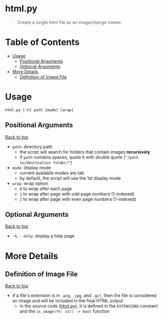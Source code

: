 # html.py <!-- omit in toc -->
> Create a single html file as an image/manga viewer.


<!-- omit in toc -->
# Table of Contents 
- [Usage](#usage)
    - [Positional Arguments](#positional-arguments)
    - [Optional Arguments](#optional-arguments)
- [More Details](#more-details)
    - [Definition of Image File](#definition-of-image-file)


# Usage
`html.py [-h] path [mode] [wrap]`

## Positional Arguments
[Back to top](#table-of-contents)
- `path`: directory path
    - the script will search for folders that contain images **recursively**
    - if `path` contains spaces, quote it with double quote (`"/path to/destination folder/"`)
- `mode`: display mode
    - current available modes are tab
    - by default, the script will use the 1st display mode
- `wrap`: wrap option
    - `0` to wrap after each page
    - `1` to wrap after page with odd page numbers (1-indexed)
    - `2` to wrap after page with even page numbers (1-indexed)

## Optional Arguments
[Back to top](#table-of-contents)
- `-h`, `--help`: display a help page


# More Details

## Definition of Image File
[Back to top](#table-of-contents)
- if a file's extension is in `.png`, `.jpg`, and `.gif`, then the file is considered an image and will be included in the final HTML output
    - in the source code ([html.py](../src/html.py)), it is defined in the `EXTENSIONS` constant and the `is_image(fn: str) -> bool` function
